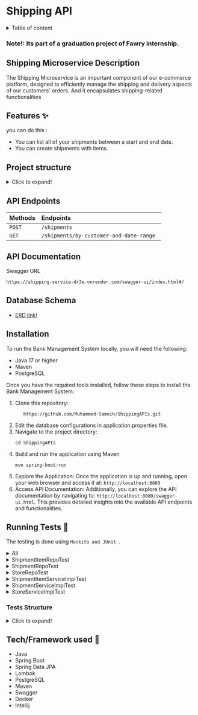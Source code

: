 # Shipping API

<details>
<summary>Table of content</summary>

- - [Shipping Microservice Description](#shipping-microservice-description)
  - [Features ✨](#features-)
  - [Project structure](#project-structure)
  - [API Endpoints](#api-endpoints)
  - [API Documentation](#api-documentation)
  - [Database Schema](#database-schema)
  - [Installation & How to use 📥](#installation-)
  - [Running Tests 🧪](#running-tests-)
    - [Tests Structure](#tests-structure)
  - [Tech/Framework used 🧰](#techframework-used-)
  </details>

### Note!: Its part of a graduation project of Fawry internship.

## Shipping Microservice Description

The Shipping Microservice is an important component of our e-commerce platform, designed to efficiently manage the shipping and delivery aspects of our customers' orders.
And it encapsulates shipping-related functionalities

## Features ✨

you can do this :

- You can list all of your shipments between a start and end date.
- You can create shipments with items.

## Project structure

<details>
<summary>Click to expand!</summary>

```bash
## Project Structure

📦main
 ┣ 📂java
 ┃ ┗ 📂com
 ┃ ┃ ┗ 📂example
 ┃ ┃ ┃ ┗ 📂shippingapis
 ┃ ┃ ┃ ┃ ┣ 📂controller
 ┃ ┃ ┃ ┃ ┃ ┗ 📜ShipmentController.java
 ┃ ┃ ┃ ┃ ┣ 📂entity
 ┃ ┃ ┃ ┃ ┃ ┣ 📜Shipment.java
 ┃ ┃ ┃ ┃ ┃ ┣ 📜ShipmentItem.java
 ┃ ┃ ┃ ┃ ┃ ┗ 📜Store.java
 ┃ ┃ ┃ ┃ ┣ 📂mapper
 ┃ ┃ ┃ ┃ ┃ ┣ 📜ShipmentItemMapper.java
 ┃ ┃ ┃ ┃ ┃ ┣ 📜ShipmentMapper.java
 ┃ ┃ ┃ ┃ ┃ ┗ 📜StoreMapper.java
 ┃ ┃ ┃ ┃ ┣ 📂model
 ┃ ┃ ┃ ┃ ┃ ┣ 📂shipment
 ┃ ┃ ┃ ┃ ┃ ┃ ┣ 📜ShipmentModelForRequest.java
 ┃ ┃ ┃ ┃ ┃ ┃ ┗ 📜ShipmentModelForResponse.java
 ┃ ┃ ┃ ┃ ┃ ┣ 📂shipmentItem
 ┃ ┃ ┃ ┃ ┃ ┃ ┗ 📜ShipmentItemModel.java
 ┃ ┃ ┃ ┃ ┃ ┗ 📂store
 ┃ ┃ ┃ ┃ ┃ ┃ ┣ 📜StoreModelForRequest.java
 ┃ ┃ ┃ ┃ ┃ ┃ ┗ 📜StoreModelForResponse.java
 ┃ ┃ ┃ ┃ ┣ 📂repo
 ┃ ┃ ┃ ┃ ┃ ┣ 📜ShipmentItemRepo.java
 ┃ ┃ ┃ ┃ ┃ ┣ 📜ShipmentRepo.java
 ┃ ┃ ┃ ┃ ┃ ┗ 📜StoreRepo.java
 ┃ ┃ ┃ ┃ ┣ 📂service
 ┃ ┃ ┃ ┃ ┃ ┣ 📂impl
 ┃ ┃ ┃ ┃ ┃ ┃ ┣ 📜ShipmentItemServiceImpl.java
 ┃ ┃ ┃ ┃ ┃ ┃ ┣ 📜ShipmentServiceImpl.java
 ┃ ┃ ┃ ┃ ┃ ┃ ┗ 📜StoreServiceImpl.java
 ┃ ┃ ┃ ┃ ┃ ┣ 📜ShipmentItemService.java
 ┃ ┃ ┃ ┃ ┃ ┣ 📜ShipmentService.java
 ┃ ┃ ┃ ┃ ┃ ┗ 📜StoreService.java
 ┃ ┃ ┃ ┃ ┗ 📜ShippingApIsApplication.java
 ┗ 📂resources
 ┃ ┣ 📂db
 ┃ ┃ ┗ 📂migration
 ┃ ┃ ┃ ┗ 📜V1__create_shipment_Item_store_tables.sql
 ┃ ┗ 📜application.properties
```

</details>

</details>

## API Endpoints

| Methods | Endpoints                                |
| :------ | :--------------------------------------- |
| `POST`  | `/shipments `                            |
| `GET`   | `/shipments/by-customer-and-date-range ` |

## API Documentation

Swagger URL

```
https://shipping-service-dr3e.onrender.com/swagger-ui/index.html#/
```

## Database Schema

- [ERD link!](https://mermaid.live/edit#pako:eNqVk11rgzAUhv9KyLUt1mn9uCubYzLcSpVdDEGCydpATVyMsE7974vadqW6sUWQJO_xPT4nJzXMOCbQg0TcUbQVKE8YUCNh3dPNoodgHfpPMaiHdTcCJsmWCEAxWD-Ot7OqlDwnIlX6_YUeB6EfxatwDcodLXLCZIqRJN8BL6vN7cNqA0qJZFWOjZWtIMp1_AUXWOXrWCbcVLKCsm265xmSlB_B2oFxgrRpZrOmPq_TIPZD4IGMM4koK6_jB_3v5TnDX5XnZ8qT8l4hJqk8jBkLwXGVyYsKtNO_2XZsDYji542vmGg5VIXgFMmrMvweerbv5X_Q93TTJzU6IKhB1Uc5oli1aJ8jgXJHcpJAT00xeUPVXiYwYa0KRZXk0YFl0JOiIhqsiq69jn192iwQg14NP6A3M-e6pVtLyzUM3XFu9IWlwYPaXxrG3HRtR1_orqXeRqvBT86VhTFfmK5h26bpLC1zYVu932uvDfYEUwUYDpeqv1vtF3Z9BKQ)

## Installation

To run the Bank Management System locally, you will need the following:
- Java 17 or higher
- Maven
- PostgreSQL

Once you have the required tools installed, follow these steps to install the Bank Management System:

1. Clone this repository:
    ```shell
       https://github.com/Muhammed-Sameih/ShippingAPIs.git
    ```
2. Edit the database configurations in application.properties file.
3. Navigate to the project directory:
    ```shell
    cd ShippingAPIs
    ```
4. Build and run the application using Maven
    ```shell
    mvn spring-boot:run
    ```
5. Explore the Application: Once the application is up and running, open your web browser and access it at: `http://localhost:8080`
6. Access API Documentation: Additionally, you can explore the API documentation by navigating to: `http://localhost:8080/swagger-ui.html`. This provides detailed insights into the available API endpoints and functionalities.
## Running Tests 🧪

The testing is done using `Mockito and JUnit `.

<details>
<summary> All </summary>

![1](https://github.com/AbdelrahmanShaheen/task-manager-api/assets/77184432/fd0bb9f1-4c8e-415f-9632-3975c6ef50c5)

</details>

<details>
<summary>ShipmentItemRepoTest</summary>

![5](https://github.com/AbdelrahmanShaheen/task-manager-api/assets/77184432/b37e9732-a601-4356-ac4b-8146e5bf5424)

</details>

<details>
<summary> ShipmentRepoTest </summary>

![6](https://github.com/AbdelrahmanShaheen/task-manager-api/assets/77184432/54ea1f03-ecf2-4ff0-b2c7-41cd1547c707)

</details>
<details>
<summary> StoreRepoTest </summary>

![7](https://github.com/AbdelrahmanShaheen/task-manager-api/assets/77184432/eea98e76-661b-4387-ae98-7ced629e82ef)

</details>

<details>
<summary> ShipmentItemServiceImplTest </summary>

![4](https://github.com/AbdelrahmanShaheen/task-manager-api/assets/77184432/86915807-0ab7-4909-87e6-9cbbdace371a)

</details>

<details>
<summary>ShipmentServiceImplTest</summary>

![3](https://github.com/AbdelrahmanShaheen/task-manager-api/assets/77184432/62070de9-ea85-4f48-b466-8d52c16a7bfe)

</details>
<details>
<summary> StoreServiceImplTest </summary>

![2](https://github.com/AbdelrahmanShaheen/task-manager-api/assets/77184432/74482665-d1a2-4294-b532-7ebfd680b24c)

</details>

### Tests Structure

<details>
<summary>Click to expand!</summary>

```bash
📦test
 ┣ 📂java
 ┃ ┗ 📂com
 ┃ ┃ ┗ 📂example
 ┃ ┃ ┃ ┗ 📂shippingapis
 ┃ ┃ ┃ ┃ ┣ 📂repo
 ┃ ┃ ┃ ┃ ┃ ┣ 📜ShipmentItemRepoTest.java
 ┃ ┃ ┃ ┃ ┃ ┣ 📜ShipmentRepoTest.java
 ┃ ┃ ┃ ┃ ┃ ┗ 📜StoreRepoTest.java
 ┃ ┃ ┃ ┃ ┣ 📂service
 ┃ ┃ ┃ ┃ ┃ ┗ 📂impl
 ┃ ┃ ┃ ┃ ┃ ┃ ┣ 📜ShipmentItemServiceImplTest.java
 ┃ ┃ ┃ ┃ ┃ ┃ ┣ 📜ShipmentServiceImplTest.java
 ┃ ┃ ┃ ┃ ┃ ┃ ┗ 📜StoreServiceImplTest.java
 ┃ ┃ ┃ ┃ ┗ 📜ShippingApIsApplicationTests.java
 ┗ 📂resources
 ┃ ┗ 📜application.properties

```

</details>

## Tech/Framework used 🧰

- Java
- Spring Boot
- Spring Data JPA
- Lombok
- PostgreSQL
- Maven 
- Swagger
- Docker
- Intellij
